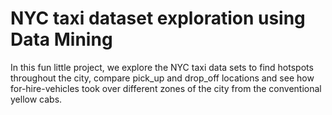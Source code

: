 # NYC taxi dataset exploration using Data Mining

In this fun little project, we explore the NYC taxi data sets to find hotspots throughout the city, compare pick_up and drop_off locations and see how for-hire-vehicles took over different zones of the city from the conventional yellow cabs.
